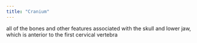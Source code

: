 ```yaml
---
title: "Cranium"
---
```

all of the bones and other features associated with the skull and lower jaw, which is anterior to the first cervical vertebra

